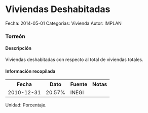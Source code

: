 Viviendas Deshabitadas
=====

Fecha: 2014-05-01
Categorías: Vivienda
Autor: IMPLAN

### Torreón

#### Descripción

Viviendas deshabitadas con respecto al total de viviendas totales.

#### Información recopilada

<table class="table table-hover table-bordered">
  <tr><th>Fecha</th><th>Dato</th><th>Fuente</th><th>Notas</th></tr>
  <tr><td>2010-12-31</td><td>20.57%</td><td>INEGI</td><td></td></tr>
</table>

Unidad: Porcentaje.
